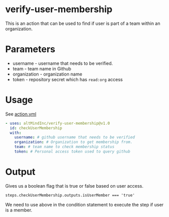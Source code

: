 # verify-user-membership
This is an action that can be used to find if user is part of a team within an organization. 

# Parameters
 * username - username that needs to be verified.
 * team - team name in Github
 * organization - organization name
 * token - repository secret which has `read:org` access

# Usage

See [action.yml](action.yml)

```yaml
- uses: altMindInc/verify-user-membership@v1.0
  id: checkUserMembership
  with:
    username: # github username that needs to be verified
    organization: # Organization to get membership from.
    team: # team name to check membership status
    token: # Personal access token used to query github
```

# Output
Gives us a boolean flag that is true or false based on user access. 
```
steps.checkUserMembership.outputs.isUserMember === 'true'
```

We need to use above in the condition statement to execute the step if user is a member.